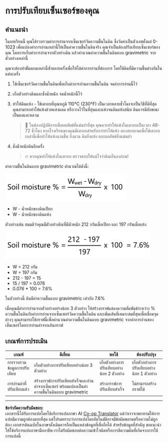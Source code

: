 <!--
CO_OP_TRANSLATOR_METADATA:
{
  "original_hash": "506d21b544d5de47406c89ad496a21cd",
  "translation_date": "2025-08-27T21:46:15+00:00",
  "source_file": "2-farm/lessons/2-detect-soil-moisture/assignment.md",
  "language_code": "th"
}
-->
# การปรับเทียบเซ็นเซอร์ของคุณ

## คำแนะนำ

ในบทเรียนนี้ คุณได้รวบรวมค่าการอ่านจากเซ็นเซอร์วัดความชื้นในดิน ซึ่งวัดค่าเป็นตัวเลขตั้งแต่ 0-1023 เพื่อแปลงค่าการอ่านเหล่านี้ให้เป็นค่าความชื้นในดินจริง คุณจำเป็นต้องปรับเทียบเซ็นเซอร์ของคุณ โดยการเก็บค่าการอ่านจากตัวอย่างดิน แล้วคำนวณค่าความชื้นในดินแบบ gravimetric จากตัวอย่างเหล่านี้

คุณจะต้องทำขั้นตอนเหล่านี้ซ้ำหลายครั้งเพื่อให้ได้ค่าการอ่านที่ต้องการ โดยใช้ดินที่มีความชื้นต่างกันในแต่ละครั้ง

1. ใช้เซ็นเซอร์วัดความชื้นในดินเพื่อเก็บค่าการอ่านความชื้นในดิน จดค่าการอ่านนี้ไว้

1. เก็บตัวอย่างดินและชั่งน้ำหนัก จดน้ำหนักนี้ไว้

1. ทำให้ดินแห้ง - ใช้เตาอบที่อุณหภูมิ 110°C (230°F) เป็นเวลาหลายชั่วโมงจะเป็นวิธีที่ดีที่สุด คุณสามารถทำให้แห้งด้วยแสงแดด หรือวางไว้ในที่อุ่นและแห้งจนดินแห้งสนิท ดินควรมีลักษณะเป็นผงและหลวม

    > 💁 ในห้องปฏิบัติการเพื่อผลลัพธ์ที่แม่นยำที่สุด คุณควรทำให้แห้งในเตาอบเป็นเวลา 48-72 ชั่วโมง หากโรงเรียนของคุณมีเตาอบสำหรับการทำให้แห้ง ลองสอบถามเพื่อใช้เตาอบเหล่านี้เพื่อทำให้แห้งนานขึ้น ยิ่งนาน ดินยิ่งแห้ง และผลลัพธ์ยิ่งแม่นยำ

1. ชั่งน้ำหนักดินอีกครั้ง

    > 🔥 หากคุณทำให้แห้งในเตาอบ ตรวจสอบให้แน่ใจว่าดินเย็นลงก่อน!

ค่าความชื้นในดินแบบ gravimetric คำนวณได้ดังนี้:

![ความชื้นในดิน % คือ น้ำหนักดินเปียกลบด้วยน้ำหนักดินแห้ง หารด้วยน้ำหนักดินแห้ง แล้วคูณด้วย 100](../../../../../translated_images/gsm-calculation.6da38c6201eec14e7573bb2647aa18892883193553d23c9d77e5dc681522dfb2.th.png)

* W - น้ำหนักของดินเปียก  
* W - น้ำหนักของดินแห้ง  

ตัวอย่างเช่น สมมติว่าคุณมีตัวอย่างดินที่มีน้ำหนัก 212 กรัมเมื่อเปียก และ 197 กรัมเมื่อแห้ง

![ตัวอย่างการคำนวณ](../../../../../translated_images/gsm-calculation-example.99f9803b4f29e97668e7c15412136c0c399ab12dbba0b89596fdae9d8aedb6fb.th.png)

* W = 212 กรัม  
* W = 197 กรัม  
* 212 - 197 = 15  
* 15 / 197 = 0.076  
* 0.076 * 100 = 7.6%  

ในตัวอย่างนี้ ดินมีค่าความชื้นแบบ gravimetric เท่ากับ 7.6%

เมื่อคุณมีค่าการอ่านจากตัวอย่างอย่างน้อย 3 ตัวอย่าง ให้สร้างกราฟแสดงความสัมพันธ์ระหว่าง % ความชื้นในดินกับค่าการอ่านจากเซ็นเซอร์วัดความชื้นในดิน และเพิ่มเส้นที่เหมาะสมที่สุดเพื่อเชื่อมจุดต่างๆ คุณสามารถใช้กราฟนี้เพื่อคำนวณค่าความชื้นในดินแบบ gravimetric จากค่าการอ่านของเซ็นเซอร์โดยการอ่านค่าจากเส้นกราฟ

## เกณฑ์การประเมิน

| เกณฑ์ | ดีเยี่ยม | พอใช้ | ต้องปรับปรุง |
| -------- | --------- | -------- | ----------------- |
| การรวบรวมข้อมูลการปรับเทียบ | เก็บตัวอย่างการปรับเทียบอย่างน้อย 3 ตัวอย่าง | เก็บตัวอย่างการปรับเทียบอย่างน้อย 2 ตัวอย่าง | เก็บตัวอย่างการปรับเทียบอย่างน้อย 1 ตัวอย่าง |
| การอ่านค่าที่ปรับเทียบแล้ว | สร้างกราฟการปรับเทียบสำเร็จและอ่านค่าจากเซ็นเซอร์ พร้อมแปลงเป็นค่าความชื้นในดินแบบ gravimetric | สร้างกราฟการปรับเทียบสำเร็จ | ไม่สามารถสร้างกราฟได้ |

---

**ข้อจำกัดความรับผิดชอบ**:  
เอกสารนี้ได้รับการแปลโดยใช้บริการแปลภาษา AI [Co-op Translator](https://github.com/Azure/co-op-translator) แม้ว่าเราจะพยายามให้การแปลมีความถูกต้องมากที่สุด แต่โปรดทราบว่าการแปลโดยอัตโนมัติอาจมีข้อผิดพลาดหรือความไม่ถูกต้อง เอกสารต้นฉบับในภาษาดั้งเดิมควรถือเป็นแหล่งข้อมูลที่เชื่อถือได้ สำหรับข้อมูลที่สำคัญ ขอแนะนำให้ใช้บริการแปลภาษามืออาชีพ เราไม่รับผิดชอบต่อความเข้าใจผิดหรือการตีความผิดที่เกิดจากการใช้การแปลนี้